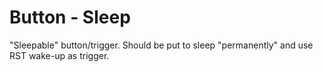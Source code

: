 # Button - Sleep

"Sleepable" button/trigger.
Should be put to sleep "permanently" and use RST wake-up as trigger.
